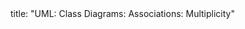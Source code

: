 <frontmatter>
title: "UML: Class Diagrams: Associations: Multiplicity"
</frontmatter>

<include src="navbar.md" boilerplate />

<include src="unit-inPage-asFlat.md" boilerplate />